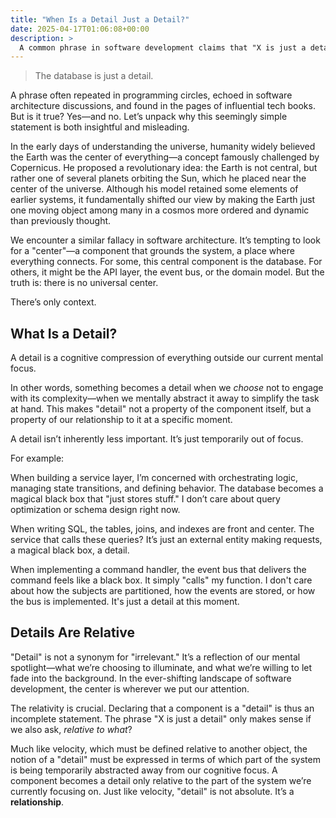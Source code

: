 ```yaml
---
title: "When Is a Detail Just a Detail?"
date: 2025-04-17T01:06:08+00:00
description: >
  A common phrase in software development claims that "X is just a detail"—but is that really true?
---
```


> The database is just a detail.

A phrase often repeated in programming circles, echoed in software architecture discussions, and found in the pages of influential tech books. But is it true? Yes—and no. Let’s unpack why this seemingly simple statement is both insightful and misleading.

In the early days of understanding the universe, humanity widely believed the Earth was the center of everything—a concept famously challenged by Copernicus. He proposed a revolutionary idea: the Earth is not central, but rather one of several planets orbiting the Sun, which he placed near the center of the universe. Although his model retained some elements of earlier systems, it fundamentally shifted our view by making the Earth just one moving object among many in a cosmos more ordered and dynamic than previously thought.

We encounter a similar fallacy in software architecture. It’s tempting to look for a "center"—a component that grounds the system, a place where everything connects. For some, this central component is the database. For others, it might be the API layer, the event bus, or the domain model. But the truth is: there is no universal center.

There’s only context.

## What Is a Detail?

A detail is a cognitive compression of everything outside our current mental focus.

In other words, something becomes a detail when we _choose_ not to engage with its complexity—when we mentally abstract it away to simplify the task at hand. This makes "detail" not a property of the component itself, but a property of our relationship to it at a specific moment.

A detail isn’t inherently less important. It’s just temporarily out of focus.

For example:

When building a service layer, I’m concerned with orchestrating logic, managing state transitions, and defining behavior. The database becomes a magical black box that "just stores stuff." I don’t care about query optimization or schema design right now.

When writing SQL, the tables, joins, and indexes are front and center. The service that calls these queries? It’s just an external entity making requests, a magical black box, a detail.

When implementing a command handler, the event bus that delivers the command feels like a black box. It simply "calls" my function. I don't care about how the subjects are partitioned, how the events are stored, or how the bus is implemented. It's just a detail at this moment.

## Details Are Relative

"Detail" is not a synonym for "irrelevant." It’s a reflection of our mental spotlight—what we’re choosing to illuminate, and what we’re willing to let fade into the background. In the ever-shifting landscape of software development, the center is wherever we put our attention.

The relativity is crucial. Declaring that a component is a "detail" is thus an incomplete statement. The phrase "X is just a detail" only makes sense if we also ask, _relative to what_?

Much like velocity, which must be defined relative to another object, the notion of a "detail" must be expressed in terms of which part of the system is being temporarily abstracted away from our cognitive focus. A component becomes a detail only relative to the part of the system we’re currently focusing on. Just like velocity, "detail" is not absolute. It’s a **relationship**.



